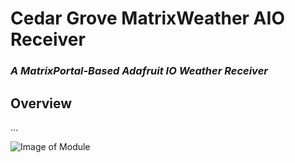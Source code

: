 # Cedar Grove MatrixWeather AIO Receiver

### _A MatrixPortal-Based Adafruit IO Weather Receiver_

## Overview

...

![Image of Module]([https://github.com/CedarGroveStudios/MatrixWeather_Receiver/blob/main/photos_and_graphics/IMG_2366.jpeg])
